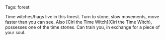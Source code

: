 Tags: forest

Time witches/hags live in this forest. Turn to stone, slow movements, move faster than you can see. Also [Ciri the Time Witch](Ciri the Time Witch), possesses one of the time stones. Can train you, in exchange for a piece of your soul.